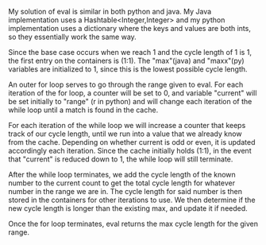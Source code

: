 My solution of eval is similar in both python and java. My Java implementation uses a Hashtable<Integer,Integer> and my python implementation  uses a dictionary where the keys and values are both ints, so they essentially work the same way.

Since the base case occurs when we reach 1 and the cycle length of 1 is 1, the first entry on the containers is (1:1). The "max"(java) and "maxx"(py) variables are initialized to 1, since this is the lowest possible cycle length.

An outer for loop serves to go through the range given to eval. For each iteration of the for loop, a counter will be set to 0, and variable "current" will be set initially to "range" (r in python) and will change each iteration of the while loop until a match is found in the cache.

For each iteration of the while loop we will increase a counter that keeps track of our cycle length, until we run into a value that we already know from the cache. Depending on whether current is odd or even, it is updated accordingly each iteration. Since the cache initially holds (1:1), in the event that "current" is reduced down to 1, the while loop will still terminate.

After the while loop terminates, we add the cycle length of the known number to the current count to get the total cycle length for whatever number in the range we are in. The cycle length for said number is then stored in the containers for other iterations to use. We then determine if the new cycle length is longer than the existing max, and update it if needed.

Once the for loop terminates, eval returns the max cycle length for the given range.